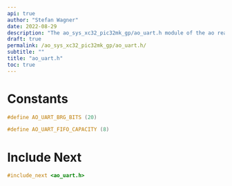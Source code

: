 ```yaml
---
api: true
author: "Stefan Wagner"
date: 2022-08-29
description: "The ao_sys_xc32_pic32mk_gp/ao_uart.h module of the ao real-time operating system."
draft: true
permalink: /ao_sys_xc32_pic32mk_gp/ao_uart.h/
subtitle: ""
title: "ao_uart.h"
toc: true
---
```


# Constants

```c
#define AO_UART_BRG_BITS (20)
```

```c
#define AO_UART_FIFO_CAPACITY (8)
```

# Include Next

```c
#include_next <ao_uart.h>
```

